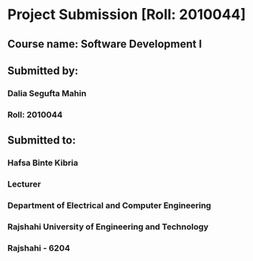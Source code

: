 # Project Submission [Roll: 2010044]
## Course name: Software Development I

## Submitted by: 
### **Dalia Segufta Mahin**
### Roll: 2010044


## Submitted to: 
### **Hafsa Binte Kibria**
### Lecturer
### Department of Electrical and Computer Engineering
### Rajshahi University of Engineering and Technology
### Rajshahi - 6204